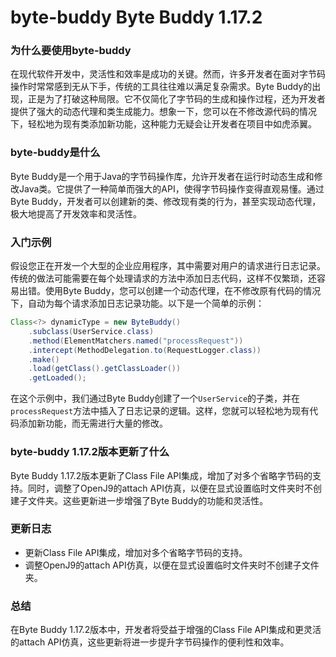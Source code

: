 # byte-buddy Byte Buddy 1.17.2
### 为什么要使用byte-buddy

在现代软件开发中，灵活性和效率是成功的关键。然而，许多开发者在面对字节码操作时常常感到无从下手，传统的工具往往难以满足复杂需求。Byte Buddy的出现，正是为了打破这种局限。它不仅简化了字节码的生成和操作过程，还为开发者提供了强大的动态代理和类生成能力。想象一下，您可以在不修改源代码的情况下，轻松地为现有类添加新功能，这种能力无疑会让开发者在项目中如虎添翼。

### byte-buddy是什么

Byte Buddy是一个用于Java的字节码操作库，允许开发者在运行时动态生成和修改Java类。它提供了一种简单而强大的API，使得字节码操作变得直观易懂。通过Byte Buddy，开发者可以创建新的类、修改现有类的行为，甚至实现动态代理，极大地提高了开发效率和灵活性。

### 入门示例

假设您正在开发一个大型的企业应用程序，其中需要对用户的请求进行日志记录。传统的做法可能需要在每个处理请求的方法中添加日志代码，这样不仅繁琐，还容易出错。使用Byte Buddy，您可以创建一个动态代理，在不修改原有代码的情况下，自动为每个请求添加日志记录功能。以下是一个简单的示例：

```java
Class<?> dynamicType = new ByteBuddy()
    .subclass(UserService.class)
    .method(ElementMatchers.named("processRequest"))
    .intercept(MethodDelegation.to(RequestLogger.class))
    .make()
    .load(getClass().getClassLoader())
    .getLoaded();
```

在这个示例中，我们通过Byte Buddy创建了一个`UserService`的子类，并在`processRequest`方法中插入了日志记录的逻辑。这样，您就可以轻松地为现有代码添加新功能，而无需进行大量的修改。

### byte-buddy 1.17.2版本更新了什么

Byte Buddy 1.17.2版本更新了Class File API集成，增加了对多个省略字节码的支持。同时，调整了OpenJ9的attach API仿真，以便在显式设置临时文件夹时不创建子文件夹。这些更新进一步增强了Byte Buddy的功能和灵活性。

### 更新日志

- 更新Class File API集成，增加对多个省略字节码的支持。
- 调整OpenJ9的attach API仿真，以便在显式设置临时文件夹时不创建子文件夹。

### 总结

在Byte Buddy 1.17.2版本中，开发者将受益于增强的Class File API集成和更灵活的attach API仿真，这些更新将进一步提升字节码操作的便利性和效率。